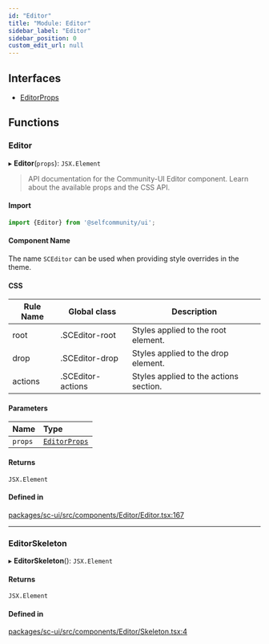 ```yaml
---
id: "Editor"
title: "Module: Editor"
sidebar_label: "Editor"
sidebar_position: 0
custom_edit_url: null
---
```


## Interfaces

- [EditorProps](../interfaces/Editor.EditorProps)

## Functions

### Editor

▸ **Editor**(`props`): `JSX.Element`

> API documentation for the Community-UI Editor component. Learn about the available props and the CSS API.

#### Import

```jsx
import {Editor} from '@selfcommunity/ui';
```

#### Component Name

The name `SCEditor` can be used when providing style overrides in the theme.

#### CSS

|Rule Name|Global class|Description|
|---|---|---|
|root|.SCEditor-root|Styles applied to the root element.|
|drop|.SCEditor-drop|Styles applied to the drop element.|
|actions|.SCEditor-actions|Styles applied to the actions section.|

#### Parameters

| Name | Type |
| :------ | :------ |
| `props` | [`EditorProps`](../interfaces/Editor.EditorProps) |

#### Returns

`JSX.Element`

#### Defined in

[packages/sc-ui/src/components/Editor/Editor.tsx:167](https://github.com/selfcommunity/community-ui/blob/487fa8c/packages/sc-ui/src/components/Editor/Editor.tsx#L167)

___

### EditorSkeleton

▸ **EditorSkeleton**(): `JSX.Element`

#### Returns

`JSX.Element`

#### Defined in

[packages/sc-ui/src/components/Editor/Skeleton.tsx:4](https://github.com/selfcommunity/community-ui/blob/487fa8c/packages/sc-ui/src/components/Editor/Skeleton.tsx#L4)
